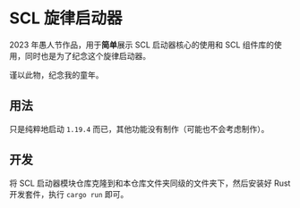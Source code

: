 # SCL 旋律启动器

2023 年愚人节作品，用于**简单**展示 SCL 启动器核心的使用和 SCL 组件库的使用，同时也是为了纪念这个旋律启动器。

谨以此物，纪念我的童年。

## 用法

只是纯粹地启动 `1.19.4` 而已，其他功能没有制作（可能也不会考虑制作）。

## 开发

将 SCL 启动器模块仓库克隆到和本仓库文件夹同级的文件夹下，然后安装好 Rust 开发套件，执行 `cargo run` 即可。
